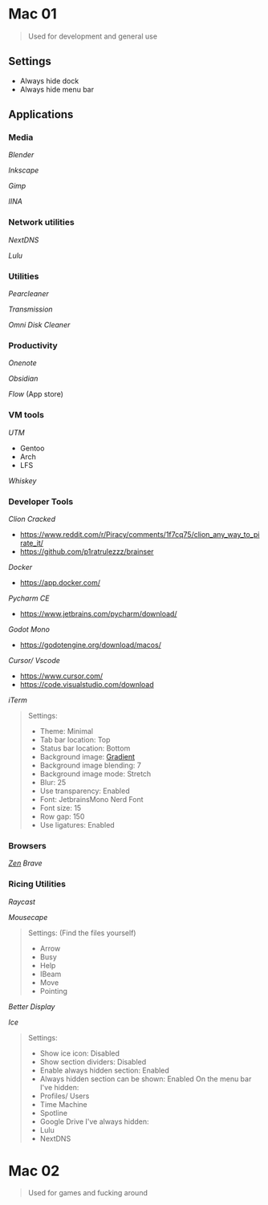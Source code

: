 # Mac 01
> Used for development and general use

## Settings
- Always hide dock
- Always hide menu bar

## Applications
### Media
*Blender*

*Inkscape*

*Gimp*

*IINA*

### Network utilities
*NextDNS*

*Lulu*

### Utilities
*Pearcleaner*

*Transmission*

*Omni Disk Cleaner*

### Productivity
*Onenote*

*Obsidian*

*Flow* (App store)

### VM tools
*UTM*
- Gentoo
- Arch
- LFS

*Whiskey*

### Developer Tools
*Clion Cracked*
- https://www.reddit.com/r/Piracy/comments/1f7cq75/clion_any_way_to_pirate_it/
- https://github.com/p1ratrulezzz/brainser

*Docker*
- https://app.docker.com/

*Pycharm CE*
- https://www.jetbrains.com/pycharm/download/

*Godot Mono*
- https://godotengine.org/download/macos/

*Cursor/ Vscode*
- https://www.cursor.com/
- https://code.visualstudio.com/download

*iTerm*
> Settings:
> - Theme: Minimal
> - Tab bar location: Top
> - Status bar location: Bottom
> - Background image: [Gradient](https://github.com/WhaleSharkyCode/Restarting-MacOS-Guide/blob/main/Untitled.png)
> - Background image blending: 7
> - Background image mode: Stretch
> - Blur: 25
> - Use transparency: Enabled
> - Font: JetbrainsMono Nerd Font
> - Font size: 15
> - Row gap: 150
> - Use ligatures: Enabled

### Browsers
[*Zen*](https://github.com/WhaleSharkyCode/Zen-Browser-Config)
*Brave*

### Ricing Utilities
*Raycast*

*Mousecape*
> Settings:
> (Find the files yourself)
> - Arrow
> - Busy
> - Help
> - IBeam
> - Move
> - Pointing

*Better Display*

*Ice*
> Settings:
> - Show ice icon: Disabled
> - Show section dividers: Disabled
> - Enable always hidden section: Enabled
> - Always hidden section can be shown: Enabled
> On the menu bar I've hidden:
> - Profiles/ Users
> - Time Machine
> - Spotline
> - Google Drive
> I've always hidden:
> - Lulu
> - NextDNS

# Mac 02
> Used for games and fucking around
